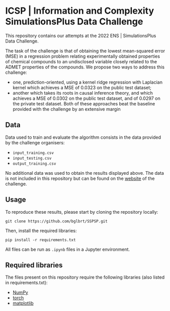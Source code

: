 # ICSP | Information and Complexity SimulationsPlus Data Challenge

This repository contains our attempts at the 2022 ENS | SimulationsPlus Data Challenge.

The task of the challenge is that of obtaining the lowest mean-squared error (MSE) in a regression problem relating experimentally obtained properties of chemical compounds to an undisclosed variable closely related to the ADMET properties of the compounds. We propose two ways to address this challenge:
- one, prediction-oriented, using a kernel ridge regression with Laplacian kernel which achieves a MSE of 0.0323 on the public test dataset;
- another which takes its roots in causal inference theory, and which achieves a MSE of 0.0302 on the public test dataset, and of 0.0297 on the private test dataset. Both of these approaches beat the baseline provided with the challenge by an extensive margin

## Data

Data used to train and evaluate the algorithm consists in the data provided by the challenge organisers:
- `input_training.csv`
- `input_testing.csv`
- `output_training.csv`

No additional data was used to obtain the results displayed above. The data is not included in this repository but can be found on the [website](https://challengedata.ens.fr) of the challenge.

## Usage

To reproduce these results, please start by cloning the repository locally:

```
git clone https://github.com/bglbrt/SSPSP.git
```

Then, install the required libraries:

```
pip install -r requirements.txt
```

All files can be run as `.ipynb` files in a Jupyter environment.

## Required libraries

The files present on this repository require the following libraries (also listed in requirements.txt):
 - [NumPy](https://numpy.org)
 - [torch](https://pytorch.org)
 - [matplotlib](https://matplotlib.org)
